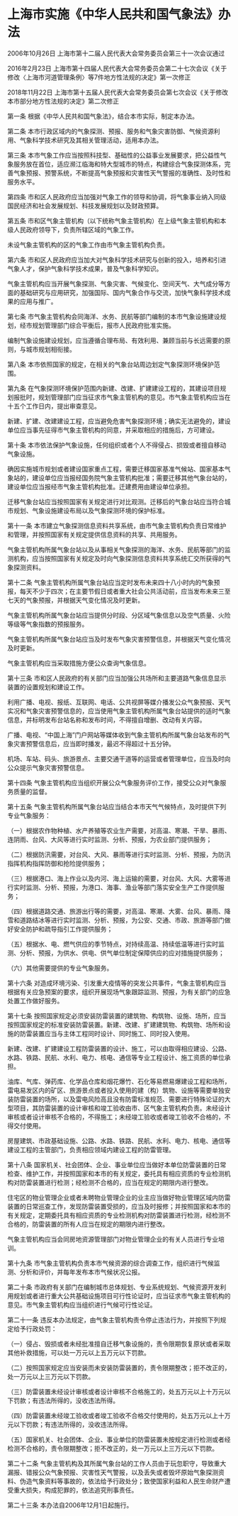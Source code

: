 # 上海市实施《中华人民共和国气象法》办法

2006年10月26日 上海市第十二届人民代表大会常务委员会第三十一次会议通过

2016年2月23日 上海市第十四届人民代表大会常务委员会第二十七次会议《关于修改〈上海市河道管理条例〉等7件地方性法规的决定》第一次修正

2018年11月22日 上海市第十五届人民代表大会常务委员会第七次会议《关于修改本市部分地方性法规的决定》第二次修正



第一条 根据《中华人民共和国气象法》，结合本市实际，制定本办法。

第二条 本市行政区域内的气象探测、预报、服务和气象灾害防御、气候资源利用、气象科学技术研究及其相关管理活动，适用本办法。

第三条 本市气象工作应当按照科技型、基础性的公益事业发展要求，把公益性气象服务放在首位，适应濒江临海和特大型城市的特点，构建综合气象探测体系，完善气象预报、预警系统，不断提高气象预报和灾害性天气警报的准确性、及时性和服务水平。

第四条 市和区人民政府应当加强对气象工作的领导和协调，将气象事业纳入同级国民经济和社会发展规划、科技发展规划以及财政预算。

第五条 市和区气象主管机构（以下统称气象主管机构）在上级气象主管机构和本级人民政府领导下，负责所辖区域的气象工作。

未设气象主管机构的区的气象工作由市气象主管机构负责。

第六条 市和区人民政府应当加大对气象科学技术研究与创新的投入，培养和引进气象人才，保护气象科学技术成果，普及气象科学知识。

气象主管机构应当开展气象探测、气象灾害、气候变化、空间天气、大气成分等方面的基础研究与应用研究，加强国际、国内气象合作与交流，加快气象科学技术成果的应用与推广。

第七条 市气象主管机构会同海洋、水务、民航等部门编制的本市气象设施建设规划，经市规划管理部门综合平衡后，报市人民政府批准实施。

编制气象设施建设规划，应当遵循合理布局、有效利用、兼顾当前与长远需要的原则，与城市规划相衔接。

第八条 本市依照国家的规定，在相关的气象台站周边划定气象探测环境保护范围。

第九条 在气象探测环境保护范围内新建、改建、扩建建设工程的，其建设项目规划报批时，规划管理部门应当征求市气象主管机构的意见。市气象主管机构应当在十五个工作日内，提出审查意见。

新建、扩建、改建建设工程，应当避免危害气象探测环境；确实无法避免的，建设单位应当事先征得市气象主管机构的同意，并采取相应的措施后，方可建设。

第十条 本市依法保护气象设施，任何组织或者个人不得侵占、损毁或者擅自移动气象设施。

确因实施城市规划或者建设国家重点工程，需要迁移国家基准气候站、国家基本气象站的，建设单位应当报经国务院气象主管机构批准；需要迁移其他气象台站的，建设单位应当报经市气象主管机构批准。迁建费用由建设单位承担。

迁移气象台站应当按照国家有关规定进行对比观测。迁移后的气象台站应当符合城市规划、气象设施建设布局以及气象探测环境的保护标准。

第十一条 本市建立气象探测信息资料共享系统，由市气象主管机构负责日常维护和管理，并按照国家有关规定提供信息资料的共享、共用服务。

气象主管机构所属气象台站以及从事相关气象探测的海洋、水务、民航等部门的监测机构，应当按照国家有关规定及时向气象探测信息资料共享系统汇交所获得的气象探测资料。

第十二条 气象主管机构所属气象台站应当定时发布未来四十八小时内的气象预报，每天不少于四次；在主要节假日或者重大社会公共活动前，应当发布未来三至七天的气象预报，并根据天气变化情况及时更新。

气象主管机构所属气象台站应当提供分时段、分区域气象信息以及空气质量、火险等级等气象指数的预报服务。

气象主管机构所属气象台站应当及时发布气象灾害预警信息，并根据天气变化情况及时更新。

气象主管机构应当采取措施方便公众查询气象信息。

第十三条 市和区人民政府的有关部门应当加强公共场所和主要道路气象信息显示装置的设置规划和建设工作。

利用广播、电视、报纸、互联网、电话、公共视屏等媒介播发公众气象预报、天气实况和气象灾害预警信息的，应当使用气象主管机构所属气象台站提供的适时气象信息，并标明发布台站名称和发布时间，不得擅自增删、改动有关内容。

广播、电视、“中国上海”门户网站等媒体收到气象主管机构所属气象台站发布的气象灾害预警信息后，应当即时播发，最迟不得超过十五分钟。

机场、车站、码头、旅游景点、主要交通干道等的运营或者管理单位，应当及时向公众提示气象灾害预警信息。

第十四条 气象主管机构应当组织开展公众气象服务评价工作，接受公众对气象服务质量的监督。

第十五条 气象主管机构所属气象台站应当结合本市天气气候特点，及时提供下列专业气象服务：

（一）根据农作物种植、水产养殖等农业生产需要，对高温、寒潮、干旱、暴雨、连阴雨、台风、大风等进行实时监测、分析、预报，为农业部门提供服务；

（二）根据防汛需要，对台风、大风、暴雨等进行实时监测、分析、预报，为防汛指挥机构指挥防御和抢险提供服务；

（三）根据港口、海上作业以及内河、海上运输的需要，对台风、大风、大雾等进行实时监测、分析、预报，为港口、海事、渔业等部门落实安全生产工作提供服务；

（四）根据道路交通、旅游出行等的需要，对高温、寒潮、大雾、台风、暴雨、降雪和道路结冰等进行实时监测、分析、预报，为公安、交通、市政、旅游等部门做好安全防护和疏导指引工作提供服务；

（五）根据水、电、燃气供应的季节特点，对持续高温、持续低温等进行实时监测、分析、预报，为供水、供电、供气单位制定保障供应的应对措施提供服务；

（六）其他需要提供的专业气象服务。

第十六条 对造成环境污染、引发重大疫情等的突发公共事件，气象主管机构应当根据有关应急预案的要求，组织开展现场气象跟踪监测、预报，为有关部门的应急处置工作做好服务。

第十七条 按照国家规定必须安装防雷装置的建筑物、构筑物、设施、场所，应当按照国家规定的标准安装防雷装置。新建、改建、扩建建筑物、构筑物、场所和设施的防雷装置应当与主体工程同时设计、同时施工、同时投入使用。

新建、改建、扩建建设工程防雷装置的设计、施工，可以由取得相应建设、公路、水路、铁路、民航、水利、电力、核电、通信等专业工程设计、施工资质的单位承担。

油库、气库、弹药库、化学品仓库和烟花爆竹、石化等易燃易爆建设工程和场所，雷电易发区内的矿区、旅游景点或者投入使用的建（构）筑物、设施等需要单独安装防雷装置的场所，以及雷电风险高且没有防雷标准规范、需要进行特殊论证的大型项目，其防雷装置的设计审核和竣工验收由市、区气象主管机构负责。未经设计审核或者设计审核不合格的，不得施工；未经竣工验收或者竣工验收不合格的，不得交付使用。

房屋建筑、市政基础设施、公路、水路、铁路、民航、水利、电力、核电、通信等建设工程的主管部门，负责相应领域内建设工程的防雷管理。

第十八条 国家机关、社会团体、企业、事业单位应当做好本单位防雷装置的日常检查、维护工作，并按照国家和本市的有关规定，委托具有相应资质的专业检测机构对防雷装置进行检测；经检测不合格的，应当在规定的期限内进行整改。

住宅区的物业管理企业或者未聘物业管理企业的业主应当做好物业管理区域内防雷装置的日常巡查工作，发现防雷装置受损的，应当及时报修；并按照国家和本市的有关规定，定期委托具有相应资质的专业检测机构对防雷装置进行检测，经检测不合格的，防雷装置的所有人应当在规定的期限内进行整改。

气象主管机构应当会同房地资源管理部门对物业管理企业的有关人员进行专业培训。

第十九条 市气象主管机构负责本市气候资源的综合调查工作，组织进行气候监测、分析和评价，并每年发布本市气候状况公报。

第二十条 市政府有关部门在编制城市总体规划、专业系统规划、气候资源开发利用规划或者进行重大公共基础设施项目可行性论证时，应当征求市气象主管机构的意见。市气象主管机构应当组织进行气候可行性论证。

第二十一条 违反本办法规定，由气象主管机构责令停止违法行为，并按照下列规定给予行政处罚：

（一）侵占、毁损或者未经批准擅自迁移气象设施的，责令限期恢复原状或者采取其他补救措施，可以处一万元以上五万元以下罚款。

（二）按照国家规定应当安装而未安装防雷装置的，责令限期整改；拒不改正的，处一万元以上三万元以下罚款。

（三）防雷装置未经设计审核或者设计审核不合格施工的，处五万元以上十万元以下罚款；有违法所得的，没收违法所得。

（四）防雷装置未经竣工验收或者竣工验收不合格交付使用的，处五万元以上十万元以下罚款；有违法所得的，没收违法所得。

（五）国家机关、社会团体、企业、事业单位的防雷装置未按规定进行检测或者经检测不合格的，责令限期整改；拒不改正的，处一万元以上三万元以下罚款。

第二十二条 气象主管机构及其所属气象台站的工作人员由于玩忽职守，导致重大漏报、错报公众气象预报、灾害性天气警报，以及丢失或者毁坏原始气象探测资料、伪造气象资料等事故的，依法给予行政处分；致使国家利益和人民生命财产遭受重大损失，构成犯罪的，依法追究刑事责任。

第二十三条 本办法自2006年12月1日起施行。